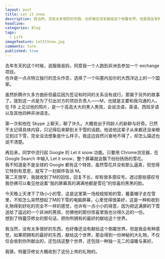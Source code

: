 ```yaml
---
layout: post  
title: Let it snow  
description: 我当然，没有太多很好的东西，也好像还没有献给这个倒霉世界。但是我会有种感觉，如果把拥有的最好的东西，献给这个世界，那会得到一份神秘的大礼物，不仅仅会收到你所献出的，还包括这整个世界，还包括一种独一无二的温暖与美好。     
headline: 
categories: Blog  
tags: 
  - Life  
imagefeature: LetItSnow.jpg 
comments: ture  
published: true  
---
```


去年冬天的这个时候，说服我爸妈，同意我一个人跑到非洲去参加一个 exchange 项目。  
也许是一点点特立独行的念头作祟，选择了一个叫塞内加尔的大西洋边上的一个国家。  

虽然折腾许久多方曲折但最后因为签证和时间的关系没有成行。那属于另外的故事了。提到这一点是为了引出对方的项目负责人——M，也就是主要和我沟通的人。在 FB 上见过他的照片，是一个高高大大的黑人男孩，会说法语，英语，西班牙语以及其他四种非洲语言。  

第一次和他在 Skype 上聊天，聊了许久。大概皆出于同龄人的新鲜与好奇。已然不太记得具体内容，只记得后来聊到关于雪的话题。他说他这辈子从来都还没亲眼见到过下雪，完全没法想象是什么样子。我这边自然兴奋地不得了，却怎么描述也说不清楚。  

再后来，同学中流行起 Google 的 Let it snow 功能。只要用 Chrome浏览器，在 Google Search 中输入 Let it snow，整个屏幕就会飘下纷纷扬扬的雪花。  
我不知道是不是全球的 Google 都有这个特效，虽然雪花并没有那么逼真，但觉得它特别有意思，就写了一封邮件告诉 M。  
第二天很早，我就收到了M的回信，回复不长，却有很多感叹号。透过那些感叹号我仿佛可以看见他说着“我的屏幕真的满满地都是雪花”的惊喜的黑黑的脸。  

今天晚上天津下了场小小的雪，这是这里第一场规规矩矩的雪，戴着帽子走在雪里，不知怎么突然想起了M的下雪的电脑屏幕，心里觉得很美好，这是一种和收到礼物得到好吃的完全不一样的感觉，也许有一点小小的得意，因为把这满屏的下雪送给了遥远的一个非洲的男孩，仿佛他的那份惊喜里我也分得久远的一份。  
想到了特蕾莎修女的那句话，把你所拥有的最好的献给这个世界。  

我当然，没有太多很好的东西，也好像还没有献给这个倒霉世界。但是我会有种感觉，如果把拥有的最好的东西，献给这个世界，那会得到一份神秘的大礼物，不仅仅会收到你所献出的，还包括这整个世界，还包括一种独一无二的温暖与美好。  

我猜，特蕾莎修女大概收到了这份上帝的礼物的。  
